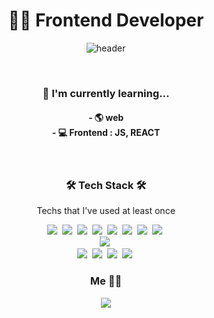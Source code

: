 <div align="center">
  <h1>
    👩‍💻 Frontend Developer <br/>
  </h1>

  ![header](https://capsule-render.vercel.app/api?type=slice&color=auto&height=300&section=header&text=HYEJIN%20IM&fontSize=90)

  <br>
  <h3>
    🌱 I'm currently learning...
  </h3>
  <h4>
    - 🌎 web <br/>
    - 💻 Frontend : JS, REACT <br/>
  </h4>
  <br/>

  <h3>🛠 Tech Stack 🛠</h3>

  <p> Techs that I've used at least once </p>

  <p>
    <img src="https://img.shields.io/badge/Python-3766AB?style=flat-square&logo=Python&logoColor=white"/></a>&nbsp 
    <img src="https://img.shields.io/badge/Java-007396?style=flat-square&logo=Java&logoColor=white"/></a>&nbsp
    <img src="https://img.shields.io/badge/Javascript-ffb13b?style=flat-square&logo=javascript&logoColor=white"/></a>&nbsp 
    <img src="https://img.shields.io/badge/NodeJs-339933?style=flat-square&logo=Node.js&logoColor=white"/></a>&nbsp
    <img src="https://img.shields.io/badge/Express-000000?style=flat-square&logo=express&logoColor=white"/></a>&nbsp
    <img src="https://img.shields.io/badge/html-E34F26?style=flat-square&logo=html5&logoColor=white"/></a>&nbsp
    <img src="https://img.shields.io/badge/css-1572B6?style=flat-square&logo=css3&logoColor=white"/></a>&nbsp
    <img src="https://img.shields.io/badge/React/React Native-61DAFB?style=flat-square&logo=create react app&logoColor=white"/></a>&nbsp
    <br/>
    <img src="https://img.shields.io/badge/Oracle-F80000?style=flat-square&logo=Oracle&logoColor=white"/></a>&nbsp
    <br/>
    <img src="https://img.shields.io/badge/NPM-CB3837?style=flat-square&logo=NPM&logoColor=white"/></a>&nbsp
    <img src="https://img.shields.io/badge/YARN-2C8EBB?style=flat-square&logo=yarn&logoColor=white"/></a>&nbsp
    <img src="https://img.shields.io/badge/Prettier-F7B93E?style=flat-square&logo=prettier&logoColor=white"/></a>&nbsp
    <img src="https://img.shields.io/badge/Eslint-4B32C3?style=flat-square&logo=eslint&logoColor=white"/></a>&nbsp

   </p>

  <h3> Me 👩‍💻 </h3>
  <p align="center">
  <!--   <a href="https://www.instagram.com/jinnn._.y/"><img src="https://img.shields.io/badge/Instagram-E4405F?style=flat-square&logo=Instagram&logoColor=white&link=https://www.instagram.com/woo0_hooo/"/></a>&nbsp -->
    <a href="mailto:hejin8307@naver.com"><img src="https://img.shields.io/badge/Gmail-d14836?style=flat-square&logo=Gmail&logoColor=white&link=hejin8307@naver.com"/></a>
  </p>

  <p>
<!--     ![Anurag's GitHub stats](https://github-readme-stats.vercel.app/api?username=hejin8307&theme=ayu-mirage&show_icons=true) -->
<!--     [![Top Langs](https://github-readme-stats.vercel.app/api/top-langs/?username=hejin8307)](https://github.com/hejin8307/github-readme-stats) -->
  </p>
</div>
